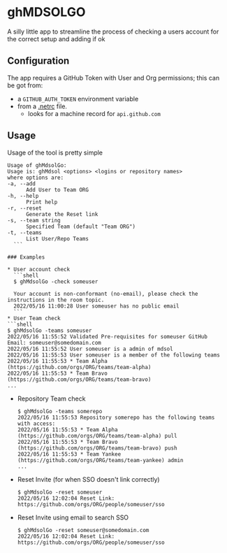 # ghMDSOLGO

A silly little app to streamline the process of checking a users account for the correct setup and adding if ok

## Configuration
The app requires a GitHub Token with User and Org permissions; this can be got from:
* a `GITHUB_AUTH_TOKEN` environment variable 
* from a [.netrc](https://www.gnu.org/software/inetutils/manual/html_node/The-_002enetrc-file.html) file.
  * looks for a machine record for `api.github.com`

## Usage
Usage of the tool is pretty simple
  ```shell
  Usage of ghMdsolGo:
  Usage is: ghMdsol <options> <logins or repository names>
  where options are:
  -a, --add
    	Add User to Team ORG
  -h, --help
    	Print help
  -r, --reset
    	Generate the Reset link
  -s, --team string
    	Specified Team (default "Team ORG")
  -t, --teams
    	List User/Repo Teams  
    ```

### Examples

* User account check
    ```shell
    $ ghMdsolGo -check someuser
    
    Your account is non-conformant (no-email), please check the instructions in the room topic.
    2022/05/16 11:00:28 User someuser has no public email
    ```
* User Team check
  ```shell
  $ ghMdsolGo -teams someuser
  2022/05/16 11:55:52 Validated Pre-requisites for someuser GitHub Email: someuser@somedomain.com
  2022/05/16 11:55:52 User someuser is a admin of mdsol
  2022/05/16 11:55:53 User someuser is a member of the following teams
  2022/05/16 11:55:53 * Team Alpha (https://github.com/orgs/ORG/teams/team-alpha)
  2022/05/16 11:55:53 * Team Bravo (https://github.com/orgs/ORG/teams/team-bravo)
  ...
  ```
* Repository Team check
  ```shell
  $ ghMdsolGo -teams somerepo
  2022/05/16 11:55:53 Repository somerepo has the following teams with access:
  2022/05/16 11:55:53 * Team Alpha (https://github.com/orgs/ORG/teams/team-alpha) pull
  2022/05/16 11:55:53 * Team Bravo (https://github.com/orgs/ORG/teams/team-bravo) push
  2022/05/16 11:55:53 * Team Yankee (https://github.com/orgs/ORG/teams/team-yankee) admin
  ...
  ```
* Reset Invite (for when SSO doesn't link correctly)
  ```shell
  $ ghMdsolGo -reset someuser 
  2022/05/16 12:02:04 Reset Link: https://github.com/orgs/ORG/people/someuser/sso
  ```
* Reset Invite using email to search SSO
  ```shell
  $ ghMdsolGo -reset someuser@somedomain.com 
  2022/05/16 12:02:04 Reset Link: https://github.com/orgs/ORG/people/someuser/sso
  ```
